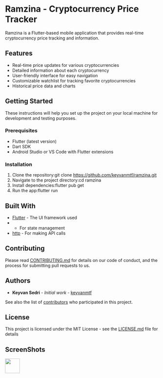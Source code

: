 # Ramzina - Cryptocurrency Price Tracker

Ramzina is a Flutter-based mobile application that provides real-time cryptocurrency price tracking and information.

## Features

- Real-time price updates for various cryptocurrencies
- Detailed information about each cryptocurrency
- User-friendly interface for easy navigation
- Customizable watchlist for tracking favorite cryptocurrencies
- Historical price data and charts

## Getting Started

These instructions will help you set up the project on your local machine for development and testing purposes.

### Prerequisites

- Flutter (latest version)
- Dart SDK
- Android Studio or VS Code with Flutter extensions

### Installation

1. Clone the repository:git clone https://github.com/keyvanmtf/ramzina.git
2.  Navigate to the project directory:cd ramzina
3.  Install dependencies:flutter pub get
4.  Run the app:flutter run
## Built With

- [Flutter](https://flutter.dev/) - The UI framework used
-  - For state management
- [http](https://pub.dev/packages/http) - For making API calls

## Contributing

Please read [CONTRIBUTING.md](CONTRIBUTING.md) for details on our code of conduct, and the process for submitting pull requests to us.

## Authors

- **Keyvan  Sedri** - *Initial work* - [keyvanmtf](https://github.com/keyvanmtf)

See also the list of [contributors](https://github.com/keyvanmtf/ramzina/contributors) who participated in this project.

## License

This project is licensed under the MIT License - see the [LICENSE.md](LICENSE.md) file for details

## ScreenShots

<a href="url"><img src="(https://github.com/keyvanmtf/ramzina/blob/e428d7c713499b50ed99bcee7344a7f7a02dd772/Screenshot_2024-08-24-00-26-07-268_com.example.ramz.jpg)" align="left" height="48" width="48" ></a>
